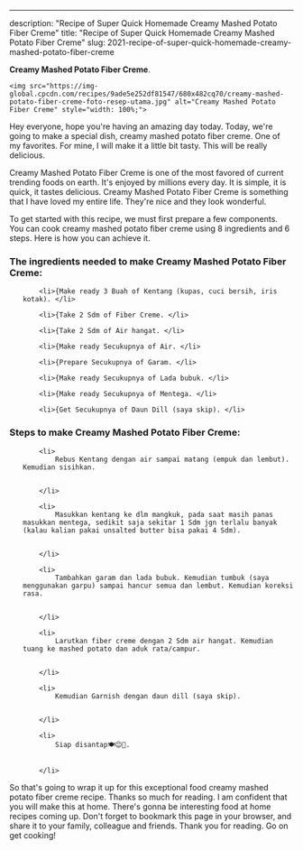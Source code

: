 ---
description: "Recipe of Super Quick Homemade Creamy Mashed Potato Fiber Creme"
title: "Recipe of Super Quick Homemade Creamy Mashed Potato Fiber Creme"
slug: 2021-recipe-of-super-quick-homemade-creamy-mashed-potato-fiber-creme

<p>
	<strong>Creamy Mashed Potato Fiber Creme</strong>. 
	
</p>
<p>
	
	<img src="https://img-global.cpcdn.com/recipes/9ade5e252df81547/680x482cq70/creamy-mashed-potato-fiber-creme-foto-resep-utama.jpg" alt="Creamy Mashed Potato Fiber Creme" style="width: 100%;">
	
	
</p>
<p>
	Hey everyone, hope you're having an amazing day today. Today, we're going to make a special dish, creamy mashed potato fiber creme. One of my favorites. For mine, I will make it a little bit tasty. This will be really delicious.
</p>
	
<p>
	
</p>
<p>
	Creamy Mashed Potato Fiber Creme is one of the most favored of current trending foods on earth. It's enjoyed by millions every day. It is simple, it is quick, it tastes delicious. Creamy Mashed Potato Fiber Creme is something that I have loved my entire life. They're nice and they look wonderful.
</p>

<p>
To get started with this recipe, we must first prepare a few components. You can cook creamy mashed potato fiber creme using 8 ingredients and 6 steps. Here is how you can achieve it.
</p>

<h3>The ingredients needed to make Creamy Mashed Potato Fiber Creme:</h3>

<ol>
	
		<li>{Make ready 3 Buah of Kentang (kupas, cuci bersih, iris kotak). </li>
	
		<li>{Take 2 Sdm of Fiber Creme. </li>
	
		<li>{Take 2 Sdm of Air hangat. </li>
	
		<li>{Make ready Secukupnya of Air. </li>
	
		<li>{Prepare Secukupnya of Garam. </li>
	
		<li>{Make ready Secukupnya of Lada bubuk. </li>
	
		<li>{Make ready Secukupnya of Mentega. </li>
	
		<li>{Get Secukupnya of Daun Dill (saya skip). </li>
	
</ol>
<p>
	
</p>

<h3>Steps to make Creamy Mashed Potato Fiber Creme:</h3>

<ol>
	
		<li>
			Rebus Kentang dengan air sampai matang (empuk dan lembut). Kemudian sisihkan.
			
			
		</li>
	
		<li>
			Masukkan kentang ke dlm mangkuk, pada saat masih panas masukkan mentega, sedikit saja sekitar 1 Sdm jgn terlalu banyak (kalau kalian pakai unsalted butter bisa pakai 4 Sdm).
			
			
		</li>
	
		<li>
			Tambahkan garam dan lada bubuk. Kemudian tumbuk (saya menggunakan garpu) sampai hancur semua dan lembut. Kemudian koreksi rasa.
			
			
		</li>
	
		<li>
			Larutkan fiber creme dengan 2 Sdm air hangat. Kemudian tuang ke mashed potato dan aduk rata/campur.
			
			
		</li>
	
		<li>
			Kemudian Garnish dengan daun dill (saya skip).
			
			
		</li>
	
		<li>
			Siap disantap🍽😊💞.
			
			
		</li>
	
</ol>

<p>
	
</p>

<p>
	So that's going to wrap it up for this exceptional food creamy mashed potato fiber creme recipe. Thanks so much for reading. I am confident that you will make this at home. There's gonna be interesting food at home recipes coming up. Don't forget to bookmark this page in your browser, and share it to your family, colleague and friends. Thank you for reading. Go on get cooking!
</p>
